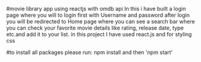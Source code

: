 #movie library app using reactjs with omdb api 
In this i have built a login page where you will to login first with Username and password after login you will be redirected to Home page where you can see a search bar where you can check your favorite movie details like rating, release date, type etc.and add it to your list.
in this project I have used react.js and for styling css


#to install all packages please run:    npm install 
and then   'npm start'  
